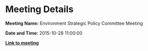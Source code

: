 # Meeting Details

**Meeting Name:** Environment Strategic Policy Committee Meeting

**Date and Time:** 2015-10-28 11:00:00

**<a href="https://www.limerick.ie/council/whats-on/environment-strategic-policy-committee-meeting-2" target="_blank">Link to meeting</a>**
